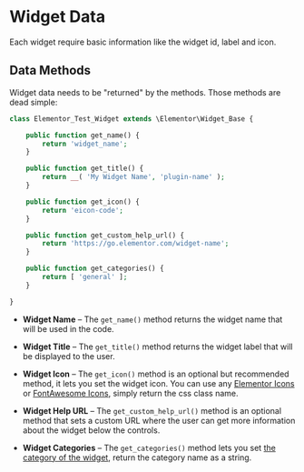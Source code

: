 # Widget Data

Each widget require basic information like the widget id, label and icon.

## Data Methods

Widget data needs to be "returned" by the methods. Those methods are dead simple:

```php
class Elementor_Test_Widget extends \Elementor\Widget_Base {

	public function get_name() {
		return 'widget_name';
	}

	public function get_title() {
		return __( 'My Widget Name', 'plugin-name' );
	}

	public function get_icon() {
		return 'eicon-code';
	}

	public function get_custom_help_url() {
		return 'https://go.elementor.com/widget-name';
	}

	public function get_categories() {
		return [ 'general' ];
	}

}
```

* **Widget Name** – The `get_name()` method returns the widget name that will be used in the code.

* **Widget Title** – The `get_title()` method returns the widget label that will be displayed to the user.

* **Widget Icon** – The `get_icon()` method is an optional but recommended method, it lets you set the widget icon. You can use any [Elementor Icons](https://elementor.github.io/elementor-icons/) or [FontAwesome Icons](https://fontawesome.com/), simply return the css class name.

* **Widget Help URL** – The `get_custom_help_url()` method is an optional method that sets a custom URL where the user can get more information about the widget below the controls.

* **Widget Categories** – The `get_categories()` method lets you set [the category of the widget](./widget-categories), return the category name as a string.
